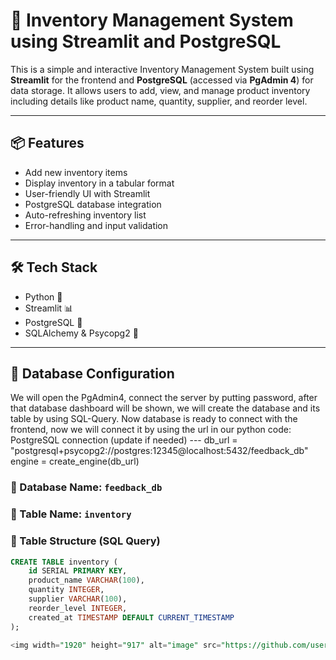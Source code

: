
# 🧾 Inventory Management System using Streamlit and PostgreSQL

This is a simple and interactive Inventory Management System built using **Streamlit** for the frontend and **PostgreSQL** (accessed via **PgAdmin 4**) for data storage. It allows users to add, view, and manage product inventory including details like product name, quantity, supplier, and reorder level.

---

## 📦 Features

- Add new inventory items
- Display inventory in a tabular format
- User-friendly UI with Streamlit
- PostgreSQL database integration
- Auto-refreshing inventory list
- Error-handling and input validation

---

## 🛠 Tech Stack

- Python 🐍
- Streamlit 📊
- PostgreSQL 🐘
- SQLAlchemy & Psycopg2 🔗

---

## 💾 Database Configuration
We will open the PgAdmin4, connect the server by putting password, after that database dashboard will be shown, we will create the database and its table by using SQL-Query. Now database is ready to connect with the frontend, now we will connect it by using the url in our python code: 
PostgreSQL connection (update if needed) ---
db_url = "postgresql+psycopg2://postgres:12345@localhost:5432/feedback_db"
engine = create_engine(db_url)
### 🔸 Database Name: `feedback_db`  
### 🔸 Table Name: `inventory`

### 🧱 Table Structure (SQL Query)
```sql
CREATE TABLE inventory (
    id SERIAL PRIMARY KEY,
    product_name VARCHAR(100),
    quantity INTEGER,
    supplier VARCHAR(100),
    reorder_level INTEGER,
    created_at TIMESTAMP DEFAULT CURRENT_TIMESTAMP
);

<img width="1920" height="917" alt="image" src="https://github.com/user-attachments/assets/3b11f020-1054-4b18-aa6c-7b274ca3f829" />

